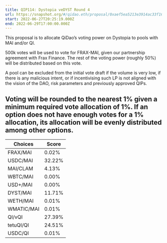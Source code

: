 ```yaml
---
title: QIP114: Dystopia veDYST Round 4
url: https://snapshot.org/#/qidao.eth/proposal/0xaef5ea5213e3914ac33f162fa95dd100e7fa44b2cfca7109181fed34723cd30b
start: 2022-06-27T20:25:19.000Z
end: 2022-06-29T17:00:00.000Z
---
```

This proposal is to allocate QiDao’s voting power on Dystopia to pools with MAI and/or QI.

500k votes will be used to vote for FRAX-MAI, given our partnership agreement with Frax Finance. The rest of the voting power (roughly 50%) will be distributed based on this vote. 

A pool can be excluded from the initial vote draft if the volume is very low, if there is any malicious intent, or if incentivising such LP is not aligned with the vision of the DAO, risk parameters and previously approved QIPs.

Voting will be rounded to the nearest 1% given a minimum required vote allocation of 1%. If an option does not have enough votes for a 1% allocation, its allocation will be evenly distributed among other options.
---
| Choices | Score |
| --- | --- |
| FRAX/MAI | 0.02% |
| USDC/MAI | 32.22% |
| MAI/CLAM | 4.13% |
| WBTC/MAI | 0.00% |
| USD+/MAI | 0.00% |
| DYST/MAI | 11.71% |
| WETH/MAI | 0.01% |
| WMATIC/MAI | 0.01% |
| QI/vQI | 27.39% |
| tetuQI/QI | 24.51% |
| USDC/QI | 0.01% |

